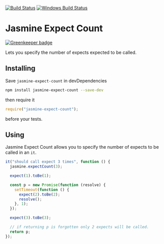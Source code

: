 [![Build Status](https://travis-ci.org/UziTech/jasmine-expect-count.png)](https://travis-ci.org/UziTech/jasmine-expect-count)
[![Windows Build Status](https://ci.appveyor.com/api/projects/status/t8ooplfs8100yc66?svg=true)](https://ci.appveyor.com/project/UziTech/jasmine-expect-count)

# Jasmine Expect Count

[![Greenkeeper badge](https://badges.greenkeeper.io/UziTech/jasmine-expect-count.svg)](https://greenkeeper.io/)

Lets you specify the number of expects expected to be called.

## Installing

Save `jasmine-expect-count` in devDependencies

```sh
npm install jasmine-expect-count --save-dev
```

then require it

```js
require("jasmine-expect-count");
```

before your tests.

## Using

Jasmine Expect Count allows you to specify the number of expects to be called in an `it`.

```js
it("should call expect 3 times", function () {
  jasmine.expectCount(3);

  expect(1).toBe(1);

  const p = new Promise(function (resolve) {
    setTimeout(function () {
      expect(2).toBe(2);
      resolve();
    }, 1);
  });

  expect(3).toBe(3);

  // if returning p is forgotten only 2 expects will be called.
  return p;
});
```
